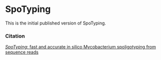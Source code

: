 # SpoTyping

This is the initial published version of SpoTyping.

### Citation
[_SpoTyping_: fast and accurate in silico Mycobacterium spoligotyping from sequence reads](https://genomemedicine.biomedcentral.com/articles/10.1186/s13073-016-0270-7)
